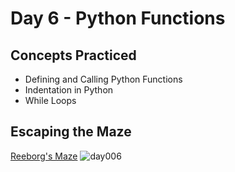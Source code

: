 # Day 6 - Python Functions
## Concepts Practiced
- Defining and Calling Python Functions
- Indentation in Python
- While Loops
## Escaping the Maze
[Reeborg's Maze](https://reeborg.cs20.ca/?lang=en&mode=python&menu=%2Fworlds%2Fmenus%2Fsk_menu.json&name=Maze&url=%2Fworlds%2Ftutorial_en%2Fmaze1.json)
![day006](https://user-images.githubusercontent.com/98851253/154312745-8abc5397-27b7-4a1d-b29c-3a1527280868.gif)
